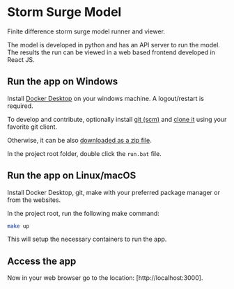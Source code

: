 # Storm Surge Model

Finite difference storm surge model runner and viewer.

The model is developed in python and has an API server to run the model.
The results the run can be viewed in a web based frontend developed in React JS.

## Run the app on Windows

Install [Docker Desktop](https://docs.docker.com/desktop/install/windows-install/)
on your windows machine. A logout/restart is required.

To develop and contribute, optionally install [git (scm)](https://git-scm.com/downloads/win)
and [clone it](https://github.com/nsmgr8/ssm.git) using your favorite git client.

Otherwise, it can be also [downloaded as a zip file](https://github.com/nsmgr8/ssm/archive/refs/heads/main.zip).

In the project root folder, double click the `run.bat` file.

## Run the app on Linux/macOS

Install Docker Desktop, git, make with your preferred package manager or from the websites.

In the project root, run the following make command:

```sh
make up
```

This will setup the necessary containers to run the app.

## Access the app

Now in your web browser go to the location: [http://localhost:3000].
